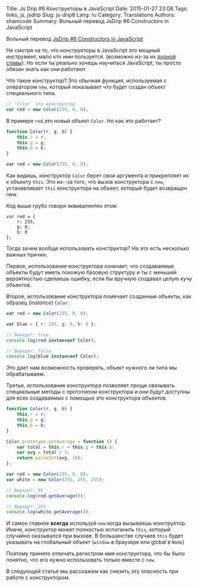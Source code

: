 Title: Js Drip #6 Конструкторы в JavaScript
Date: 2015-01-27 23:08
Tags: links, js, jsdrip
Slug: js-drip6
Lang: ru
Category: Translations
Authors: shamcode
Summary: Вольный перевод JsDrip #6 Constructors in JavaScript

Вольный перевод [JsDrip #6 Constructors in JavaScript](http://adripofjavascript.com/blog/drips/constructors-in-javascript.html)

Не смотря на то, что конструкторы в JavaScript это мощный инструмент, мало кто ими пользуется.
(возможно из-за их [дурной славы](http://crockford.com/)). Но если ты реально хочешь научиться JavaScript, ты просто
обязан знать как они работают.

Что такое конструктор? Это обычная функция, используемая с оператором `new`, который показывает что будет создан объект
специального типа.

```js
// `Color` это конструктор
var red = new Color(255, 0, 0);
```

В примере `red` это новый объект `Color`. Но как это работает?

```js
function Color(r, g, b) {
    this.r = r;
    this.g = g;
    this.b = b;
}

var red = new Color(255, 0, 0);
```

Как видишь, конструктор `Color` берет свои аргумента и прикрепляет их к объекту `this`. Это из--за того, что вызов
конструктора с `new`, устанавливает `this` конструктора на объект, который будет возвращен new.

Код выше грубо говоря эквивалентен этом:

```
var red = {
    r: 255,
    g: 0,
    b: 0
};
```
Тогда зачем вообще использовать конструктор? На это есть несколько важных причин.

Первое, использование конструктора означает, что создаваемые объекты будут иметь похожую базовую структуру и ты
с меньшей вероятностью сделаешь ошибку, если бы вручную создавал целую кучу объектов.

Второе, использование конструктора помечает созданные объекты, как образец (*instance*) `Color`.

```js
var red = new Color(255, 0, 0);

var blue = { r: 255, g: 0, b: 0 };

// Выведет: true
console.log(red instanceof Color);

// Выведет: false
console.log(blue instanceof Color);
```

Это дает нам возможность проверять, объект нужного ли типа мы обрабатываем.

Третье, использование конструктора позволяет проще связывать специальные методы с прототипом конструктора и они
будут доступны для всех создаваемых с помощью это конструктора объектов.

```js
function Color(r, g, b) {
    this.r = r;
    this.g = g;
    this.b = b;
}

Color.prototype.getAverage = function () {
    var total = this.r + this.g + this.b;
    var avg = total / 3;
    return parseInt(avg, 10);
};

var red = new Color(255, 0, 0);
var white = new Color(255, 255, 255);

// Выведет: 85
console.log(red.getAverage());

// Выведет: 255
console.log(white.getAverage());
```

И самое главное **всегда** используй `new` когда вызываешь конструктор.  Иначе, конструктор может полностью
испоганить `this`, который случайно оказывался при вызове. В большинстве случаев `this` будет указывать на глобальный
объект (`window` в браузере или global в `Node`)

Поэтому принято отличать регистром имя конструктора, что бы было понятно, что его нужно использовать только вместе с `new`.

В следующей статье мы расскажем как снизить эту опасность при работе с конструктором.